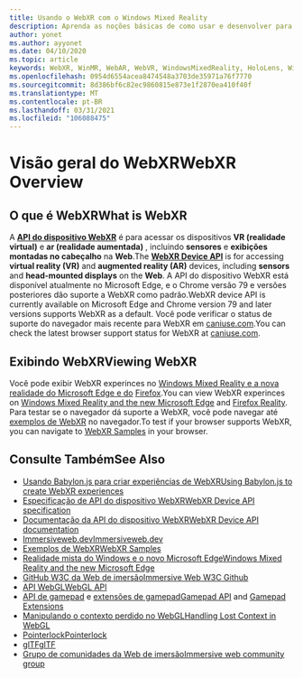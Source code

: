 ```yaml
---
title: Usando o WebXR com o Windows Mixed Reality
description: Aprenda as noções básicas de como usar e desenvolver para aplicativos WebXR executados em headsets de imersão de realidade mista do Windows.
author: yonet
ms.author: ayyonet
ms.date: 04/10/2020
ms.topic: article
keywords: WebXR, WinMR, WebAR, WebVR, WindowsMixedReality, HoloLens, Windows Mixed Reality, Web VR, Web XR, Web Mr, Web ar, 360, 360 vídeo, 360 vídeos, 360 Photo, 360 fotos, 360 Content, imersão Web, immersiveweb, IW
ms.openlocfilehash: 0954d6554acea8474548a3703de35971a76f7770
ms.sourcegitcommit: 8d386bf6c82ec9860815e873e1f2870ea410f40f
ms.translationtype: MT
ms.contentlocale: pt-BR
ms.lasthandoff: 03/31/2021
ms.locfileid: "106088475"
---
```

# <a name="webxr-overview"></a><span data-ttu-id="da713-104">Visão geral do WebXR</span><span class="sxs-lookup"><span data-stu-id="da713-104">WebXR Overview</span></span>

## <a name="what-is-webxr"></a><span data-ttu-id="da713-105">O que é WebXR</span><span class="sxs-lookup"><span data-stu-id="da713-105">What is WebXR</span></span>

<span data-ttu-id="da713-106">A [**API do dispositivo WebXR**](https://www.w3.org/TR/webxr/) é para acessar os dispositivos **VR (realidade virtual)** e **ar (realidade aumentada)** , incluindo **sensores** e **exibições montadas no cabeçalho** na **Web**.</span><span class="sxs-lookup"><span data-stu-id="da713-106">The [**WebXR Device API**](https://www.w3.org/TR/webxr/) is for accessing **virtual reality (VR)** and **augmented reality (AR)** devices, including **sensors** and **head-mounted displays** on the **Web**.</span></span> <span data-ttu-id="da713-107">A API do dispositivo WebXR está disponível atualmente no Microsoft Edge, e o Chrome versão 79 e versões posteriores dão suporte a WebXR como padrão.</span><span class="sxs-lookup"><span data-stu-id="da713-107">WebXR device API is currently available on Microsoft Edge and Chrome version 79 and later versions supports WebXR as a default.</span></span> <span data-ttu-id="da713-108">Você pode verificar o status de suporte do navegador mais recente para WebXR em [caniuse.com](https://caniuse.com/#search=webxr).</span><span class="sxs-lookup"><span data-stu-id="da713-108">You can check the latest browser support status for WebXR at [caniuse.com](https://caniuse.com/#search=webxr).</span></span>

## <a name="viewing-webxr"></a><span data-ttu-id="da713-109">Exibindo WebXR</span><span class="sxs-lookup"><span data-stu-id="da713-109">Viewing WebXR</span></span>

<span data-ttu-id="da713-110">Você pode exibir WebXR experinces no [Windows Mixed Reality e a nova realidade do Microsoft Edge e do](/windows/mixed-reality/whats-new/new-microsoft-edge) [Firefox](https://mixedreality.mozilla.org/firefox-reality/).</span><span class="sxs-lookup"><span data-stu-id="da713-110">You can view WebXR experinces on [Windows Mixed Reality and the new Microsoft Edge](/windows/mixed-reality/whats-new/new-microsoft-edge) and [Firefox Reality](https://mixedreality.mozilla.org/firefox-reality/).</span></span>
<span data-ttu-id="da713-111">Para testar se o navegador dá suporte a WebXR, você pode navegar até [exemplos de WebXR](https://immersive-web.github.io/webxr-samples/) no navegador.</span><span class="sxs-lookup"><span data-stu-id="da713-111">To test if your browser supports WebXR, you can navigate to [WebXR Samples](https://immersive-web.github.io/webxr-samples/) in your browser.</span></span>

## <a name="see-also"></a><span data-ttu-id="da713-112">Consulte Também</span><span class="sxs-lookup"><span data-stu-id="da713-112">See Also</span></span>

* [<span data-ttu-id="da713-113">Usando Babylon.js para criar experiências de WebXR</span><span class="sxs-lookup"><span data-stu-id="da713-113">Using Babylon.js to create WebXR experiences</span></span>](/windows/mixed-reality/develop/javascript/tutorials/babylonjs-webxr-helloworld/introduction-01)
* [<span data-ttu-id="da713-114">Especificação de API do dispositivo WebXR</span><span class="sxs-lookup"><span data-stu-id="da713-114">WebXR Device API specification</span></span>](https://immersive-web.github.io/webxr/)
* [<span data-ttu-id="da713-115">Documentação da API do dispositivo WebXR</span><span class="sxs-lookup"><span data-stu-id="da713-115">WebXR Device API documentation</span></span>](https://developer.mozilla.org/en-US/docs/Web/API/WebXR_Device_API)
* [<span data-ttu-id="da713-116">Immersiveweb.dev</span><span class="sxs-lookup"><span data-stu-id="da713-116">Immersiveweb.dev</span></span>](https://immersiveweb.dev/)
* [<span data-ttu-id="da713-117">Exemplos de WebXR</span><span class="sxs-lookup"><span data-stu-id="da713-117">WebXR Samples</span></span>](https://immersive-web.github.io/webxr-samples/)
* [<span data-ttu-id="da713-118">Realidade mista do Windows e o novo Microsoft Edge</span><span class="sxs-lookup"><span data-stu-id="da713-118">Windows Mixed Reality and the new Microsoft Edge</span></span>](/windows/mixed-reality/whats-new/new-microsoft-edge)
* [<span data-ttu-id="da713-119">GitHub W3C da Web de imersão</span><span class="sxs-lookup"><span data-stu-id="da713-119">Immersive Web W3C Github</span></span>](https://github.com/immersive-web)
* <span data-ttu-id="da713-120">[API WebGL](/previous-versions/windows/internet-explorer/ie-developer/dev-guides/bg182648(v=vs.85))</span><span class="sxs-lookup"><span data-stu-id="da713-120">[WebGL API](/previous-versions/windows/internet-explorer/ie-developer/dev-guides/bg182648(v=vs.85))</span></span>
* <span data-ttu-id="da713-121">[API de gamepad](https://msdn.microsoft.com/library/dn743630(v=vs.85).aspx) e [extensões de gamepad](https://w3c.github.io/gamepad/extensions.html)</span><span class="sxs-lookup"><span data-stu-id="da713-121">[Gamepad API](https://msdn.microsoft.com/library/dn743630(v=vs.85).aspx) and [Gamepad Extensions](https://w3c.github.io/gamepad/extensions.html)</span></span>
* [<span data-ttu-id="da713-122">Manipulando o contexto perdido no WebGL</span><span class="sxs-lookup"><span data-stu-id="da713-122">Handling Lost Context in WebGL</span></span>](https://www.khronos.org/webgl/wiki/HandlingContextLost)
* [<span data-ttu-id="da713-123">Pointerlock</span><span class="sxs-lookup"><span data-stu-id="da713-123">Pointerlock</span></span>](https://www.w3.org/TR/pointerlock/)
* [<span data-ttu-id="da713-124">glTF</span><span class="sxs-lookup"><span data-stu-id="da713-124">glTF</span></span>](https://www.khronos.org/gltf)
* [<span data-ttu-id="da713-125">Grupo de comunidades da Web de imersão</span><span class="sxs-lookup"><span data-stu-id="da713-125">Immersive web community group</span></span>](https://www.w3.org/community/immersive-web/)
